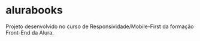 # alurabooks
Projeto desenvolvido no curso de Responsividade/Mobile-First da formação Front-End da Alura.
